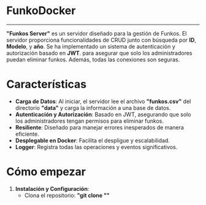 # FunkoDocker
***
**"Funkos Server"** es un servidor diseñado para la gestión de Funkos. El servidor proporciona funcionalidades de CRUD junto con búsqueda por **ID**, **Modelo**, y **año**.
Se ha implementado un sistema de autenticación y autorización basado en **JWT**. para asegurar que solo los administradores puedan eliminar funkos. Además, todas las conexiones son seguras.

# Características
- **Carga de Datos**: Al iniciar, el servidor lee el archivo **"funkos.csv"** del directorio **"data"** y carga la información a una base de datos.
- **Autenticación y Autorización**: Basado en JWT, asegurando que solo los administradores tengan permisos para eliminar funkos.
- **Resiliente**: Diseñado para manejar errores inesperados de manera eficiente.
- **Desplegable en Docker**: Facilita el despligue y escalabilidad.
- **Logger**: Registra todas las operaciones y eventos significativos.

# Cómo empezar
1. **Instalación y Configuración**:
   - Clona el repositorio: **"git clone ""**

